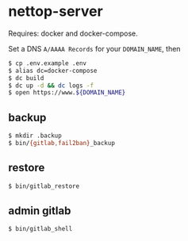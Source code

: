 # nettop-server

Requires: docker and docker-compose.

Set a DNS `A/AAAA Records` for your `DOMAIN_NAME`, then

```bash
$ cp .env.example .env
$ alias dc=docker-compose
$ dc build
$ dc up -d && dc logs -f
$ open https://www.${DOMAIN_NAME}
```

## backup

```bash
$ mkdir .backup
$ bin/{gitlab,fail2ban}_backup
```

## restore

```bash
$ bin/gitlab_restore
```

## admin gitlab

```bash
$ bin/gitlab_shell
```
